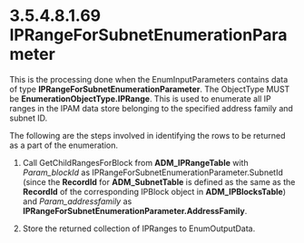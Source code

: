 <html dir="LTR" xmlns:mshelp="http://msdn.microsoft.com/mshelp" xmlns:ddue="http://ddue.schemas.microsoft.com/authoring/2003/5" xmlns:xlink="http://www.w3.org/1999/xlink" xmlns:tool="http://www.microsoft.com/tooltip">
 <body>
 <div id="header">
 <h1 class="heading">3.5.4.8.1.69 IPRangeForSubnetEnumerationParameter</h1>
 </div>
 <div id="mainSection">
 <div id="mainBody">
 <div id="allHistory" class="saveHistory"></div>
 <div id="sectionSection0" class="section" name="collapseableSection">
 

<p>This is the processing done when the EnumInputParameters
contains data of type <b>IPRangeForSubnetEnumerationParameter</b>. The
ObjectType MUST be <b>EnumerationObjectType.IPRange</b>. This is used to
enumerate all IP ranges in the IPAM data store belonging to the specified
address family and subnet ID. </p>

<p>The following are the steps involved in identifying the rows
to be returned as a part of the enumeration.</p>

<ol><li><p><span> </span>Call GetChildRangesForBlock
from <b>ADM_IPRangeTable</b> with <i>Param_blockId</i> as
IPRangeForSubnetEnumerationParameter.SubnetId (since the <b>RecordId</b> for <b>ADM_SubnetTable</b>
is defined as the same as the <b>RecordId</b> of the corresponding IPBlock
object in <b>ADM_IPBlocksTable</b>) and <i>Param_addressfamily</i> as <b>IPRangeForSubnetEnumerationParameter.AddressFamily</b>.</p>

</li><li><p><span> </span>Store the
returned collection of IPRanges to EnumOutputData.</p>

</li></ol>
 </div>
 </div>
 </div>
 </body>
</html>